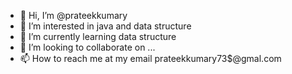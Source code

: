 - 👋 Hi, I’m @prateekkumary
- 👀 I’m interested in java and data structure
- 🌱 I’m currently learning data structure
- 💞️ I’m looking to collaborate on ...
- 📫 How to reach me at my email prateekkumary73$@gmal.com

<!---
prateekkumary/prateekkumary is a ✨ special ✨ repository because its `README.md` (this file) appears on your GitHub profile.
You can click the Preview link to take a look at your changes.
--->
